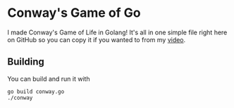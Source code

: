 # Conway's Game of Go
I made Conway's Game of Life in Golang! It's all in one simple file right here on GitHub so you can copy it if you wanted to from my [video](https://www.youtube.com/watch?v=5z1YHCtHKI0).

## Building
You can build and run it with
```
go build conway.go
./conway
```
